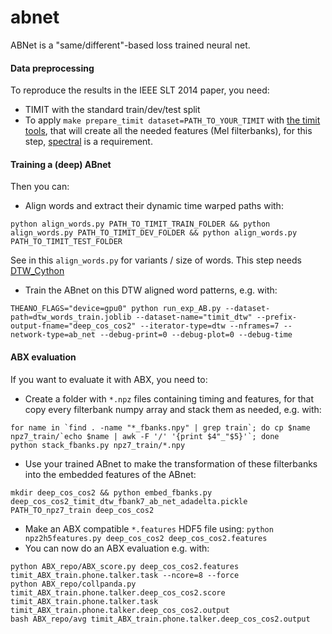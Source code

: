 abnet
=====

ABNet is a "same/different"-based loss trained neural net.

#### Data preprocessing 
To reproduce the results in the IEEE SLT 2014 paper, you need:
 - TIMIT with the standard train/dev/test split
 - To apply `make prepare_timit dataset=PATH_TO_YOUR_TIMIT` with [the timit tools](https://github.com/SnippyHolloW/timit_tools), that will create all the needed features (Mel filterbanks), for this step, [spectral](https://github.com/mwv/spectral) is a requirement.

#### Training a (deep) ABnet 
Then you can:
 - Align words and extract their dynamic time warped paths with:
```
python align_words.py PATH_TO_TIMIT_TRAIN_FOLDER && python align_words.py PATH_TO_TIMIT_DEV_FOLDER && python align_words.py PATH_TO_TIMIT_TEST_FOLDER
```
See in this `align_words.py` for variants / size of words. This step needs [DTW_Cython](https://github.com/SnippyHolloW/DTW_Cython)
 - Train the ABnet on this DTW aligned word patterns, e.g. with:
```
THEANO_FLAGS="device=gpu0" python run_exp_AB.py --dataset-path=dtw_words_train.joblib --dataset-name="timit_dtw" --prefix-output-fname="deep_cos_cos2" --iterator-type=dtw --nframes=7 --network-type=ab_net --debug-print=0 --debug-plot=0 --debug-time
```

#### ABX evaluation
If you want to evaluate it with ABX, you need to:
 - Create a folder with `*.npz` files containing timing and features, for that copy every filterbank numpy array and stack them as needed, e.g. with:
```
for name in `find . -name "*_fbanks.npy" | grep train`; do cp $name npz7_train/`echo $name | awk -F '/' '{print $4"_"$5}'`; done
python stack_fbanks.py npz7_train/*.npy
```
 - Use your trained ABnet to make the transformation of these filterbanks into the embedded features of the ABnet:
```
mkdir deep_cos_cos2 && python embed_fbanks.py deep_cos_cos2_timit_dtw_fbank7_ab_net_adadelta.pickle PATH_TO_npz7_train deep_cos_cos2
```
 - Make an ABX compatible `*.features` HDF5 file using: `python npz2h5features.py deep_cos_cos2 deep_cos_cos2.features`
 - You can now do an ABX evaluation e.g. with:
```
python ABX_repo/ABX_score.py deep_cos_cos2.features timit_ABX_train.phone.talker.task --ncore=8 --force
python ABX_repo/collpanda.py timit_ABX_train.phone.talker.deep_cos_cos2.score timit_ABX_train.phone.talker.task timit_ABX_train.phone.talker.deep_cos_cos2.output
bash ABX_repo/avg timit_ABX_train.phone.talker.deep_cos_cos2.output
```
